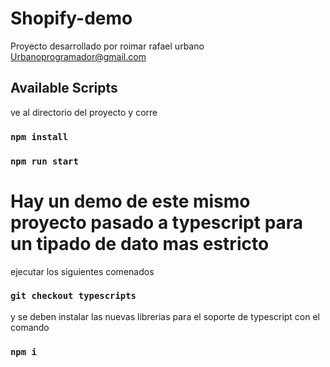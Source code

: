 # Shopify-demo

Proyecto desarrollado por roimar rafael urbano Urbanoprogramador@gmail.com

## Available Scripts

ve al directorio del proyecto y corre

### `npm install `

### `npm run start`

# Hay un demo de este mismo proyecto pasado a typescript para un tipado de dato mas estricto 

ejecutar los siguientes comenados

### `git checkout typescripts `
y se deben instalar las nuevas librerias para el soporte de typescript con el comando
### `npm i`

